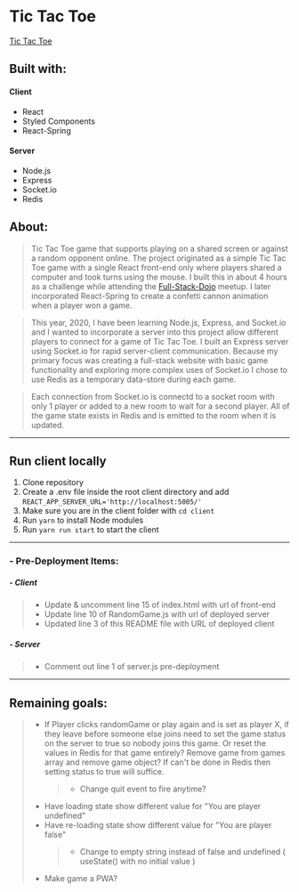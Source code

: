 # Tic Tac Toe

[Tic Tac Toe](https://eipper-tictactoe.herokuapp.com/)

## Built with:

#### Client

- React
- Styled Components
- React-Spring

#### Server

- Node.js
- Express
- Socket.io
- Redis

## About:

> Tic Tac Toe game that supports playing on a shared screen or against a random opponent online. The project originated as a simple Tic Tac Toe game with a single React front-end only where players shared a computer and took turns using the mouse. I built this in about 4 hours as a challenge while attending the [Full-Stack-Dojo](https://www.meetup.com/Full-Stack-Dev-Factory/) meetup. I later incorporated React-Spring to create a confetti cannon animation when a player won a game.

> This year, 2020, I have been learning Node.js, Express, and Socket.io and I wanted to incorporate a server into this project allow different players to connect for a game of Tic Tac Toe. I built an Express server using Socket.io for rapid server-client communication. Because my primary focus was creating a full-stack website with basic game functionality and exploring more complex uses of Socket.io I chose to use Redis as a temporary data-store during each game.

> Each connection from Socket.io is connectd to a socket room with only 1 player or added to a new room to wait for a second player. All of the game state exists in Redis and is emitted to the room when it is updated.

---

## Run client locally

1.  Clone repository
2.  Create a .env file inside the root client directory and add `REACT_APP_SERVER_URL='http://localhost:5005/'`
3.  Make sure you are in the client folder with `cd client`
4.  Run `yarn` to install Node modules
5.  Run `yarn run start` to start the client

---

### - Pre-Deployment Items:

##### - Client

> - Update & uncomment line 15 of index.html with url of front-end
> - Update line 10 of RandomGame.js with url of deployed server
> - Updated line 3 of this README file with URL of deployed client

##### - Server

> - Comment out line 1 of server.js pre-deployment

---

## Remaining goals:

> - If Player clicks randomGame or play again and is set as player X, if they leave before someone else joins need to set the game status on the server to true so nobody joins this game. Or reset the values in Redis for that game entirely? Remove game from games array and remove game object? If can't be done in Redis then setting status to true will suffice.
>   > - Change quit event to fire anytime?
> - Have loading state show different value for "You are player undefined"
> - Have re-loading state show different value for "You are player false"
>   > - Change to empty string instead of false and undefined ( useState() with no initial value )
> - Make game a PWA?
